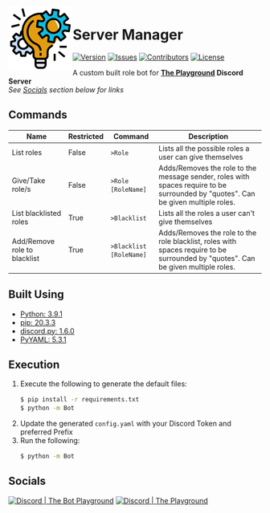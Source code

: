 <img src="./logo.png" align="left" width="128" height="128" alt="Server Manager Logo"/>

# Server Manager
[![Version](https://img.shields.io/github/tag-pre/Macro303/Server-Manager.svg?label=version&style=flat-square)](https://github.com/Macro303/Server-Manager/releases)
[![Issues](https://img.shields.io/github/issues/Macro303/Server-Manager.svg?style=flat-square)](https://github.com/Macro303/Server-Manager/issues)
[![Contributors](https://img.shields.io/github/contributors/Macro303/Server-Manager.svg?style=flat-square)](https://github.com/Macro303/Server-Manager/graphs/contributors)
[![License](https://img.shields.io/github/license/Macro303/Server-Manager.svg?style=flat-square)](https://opensource.org/licenses/MIT)

A custom built role bot for **<u>The Playground</u> Discord Server**  
*See <u>Socials</u> section below for links*

## Commands
| Name | Restricted | Command | Description |
| ------- | ---------- | ------- | ----------- |
| List roles | False | `>Role` | Lists all the possible roles a user can give themselves |
| Give/Take role/s | False | `>Role [RoleName]` | Adds/Removes the role to the message sender, roles with spaces require to be surrounded by "quotes". Can be given multiple roles. |
| List blacklisted roles | True | `>Blacklist` | Lists all the roles a user can't give themselves |
| Add/Remove role to blacklist | True | `>Blacklist [RoleName]` | Adds/Removes the role to the role blacklist, roles with spaces require to be surrounded by "quotes". Can be given multiple roles. |

## Built Using
 - [Python: 3.9.1](https://www.python.org/)
 - [pip: 20.3.3](https://pypi.org/project/pip/)
 - [discord.py: 1.6.0](https://pypi.org/project/discord.py/)
 - [PyYAML: 5.3.1](https://pypi.org/project/PyYAML/)

## Execution
1. Execute the following to generate the default files:
   ```bash
   $ pip install -r requirements.txt
   $ python -m Bot
   ```
2. Update the generated `config.yaml` with your Discord Token and preferred Prefix
3. Run the following:
   ```bash
   $ python -m Bot
   ```

## Socials
[![Discord | The Bot Playground](https://discord.com/api/v6/guilds/797975024907976705/widget.png?style=banner2)](https://discord.gg/wsbSUYqDRP)
[![Discord | The Playground](https://discord.com/api/v6/guilds/618581423070117932/widget.png?style=banner2)](https://discord.gg/nqGMeGg)